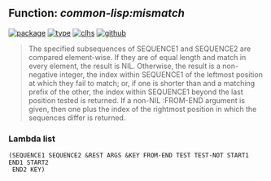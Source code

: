 ## Function: ***common-lisp:mismatch***
[![package](https://img.shields.io/badge/Package-COMMON--LISP-5f9ea0.svg?style=social&colorA=999999)](../) [![type](https://img.shields.io/badge/Type-Function-5f9ea0.svg?style=social&colorA=999999)](../#function) [![clhs](https://img.shields.io/badge/CLHS-MISMATCH-5f9ea0.svg?style=social&colorA=999999)](http://www.lispworks.com/documentation/HyperSpec/Body/f_mismat.htm) [![github](https://img.shields.io/badge/GitHub-View_the_source-5f9ea0.svg?style=social&colorA=999999&logo=github)](https://github.com/sbcl/sbcl/blob/master/src/code/seq.lisp/) 

> The specified subsequences of SEQUENCE1 and SEQUENCE2 are compared
> element-wise. If they are of equal length and match in every element, the
> result is NIL. Otherwise, the result is a non-negative integer, the index
> within SEQUENCE1 of the leftmost position at which they fail to match; or,
> if one is shorter than and a matching prefix of the other, the index within
> SEQUENCE1 beyond the last position tested is returned. If a non-NIL
> :FROM-END argument is given, then one plus the index of the rightmost
> position in which the sequences differ is returned.

### Lambda list
```
(SEQUENCE1 SEQUENCE2 &REST ARGS &KEY FROM-END TEST TEST-NOT START1 END1 START2
 END2 KEY)
```

